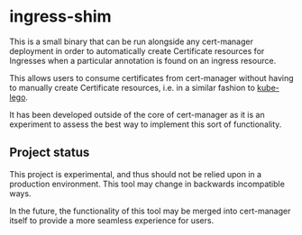 # ingress-shim

This is a small binary that can be run alongside any cert-manager deployment
in order to automatically create Certificate resources for Ingresses when a
particular annotation is found on an ingress resource.

This allows users to consume certificates from cert-manager without having to
manually create Certificate resources, i.e. in a similar fashion to [kube-lego](https://github.com/jetstack/kube-lego).

It has been developed outside of the core of cert-manager as it is an
experiment to assess the best way to implement this sort of functionality.

## Project status

This project is experimental, and thus should not be relied upon in a
production environment. This tool may change in backwards incompatible ways.

In the future, the functionality of this tool may be merged into cert-manager
itself to provide a more seamless experience for users.
